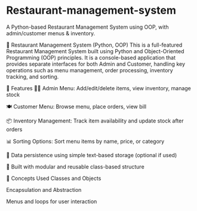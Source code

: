 # Restaurant-management-system
A Python-based Restaurant Management System using OOP, with admin/customer menus &amp; inventory.

🧾 Restaurant Management System (Python, OOP)
This is a full-featured Restaurant Management System built using Python and Object-Oriented Programming (OOP) principles. It is a console-based application that provides separate interfaces for both Admin and Customer, handling key operations such as menu management, order processing, inventory tracking, and sorting.

🔧 Features
👨‍💼 Admin Menu: Add/edit/delete items, view inventory, manage stock

🍽 Customer Menu: Browse menu, place orders, view bill

📦 Inventory Management: Track item availability and update stock after orders

📊 Sorting Options: Sort menu items by name, price, or category

💾 Data persistence using simple text-based storage (optional if used)

🧱 Built with modular and reusable class-based structure

🧠 Concepts Used
Classes and Objects

Encapsulation and Abstraction

Menus and loops for user interaction
